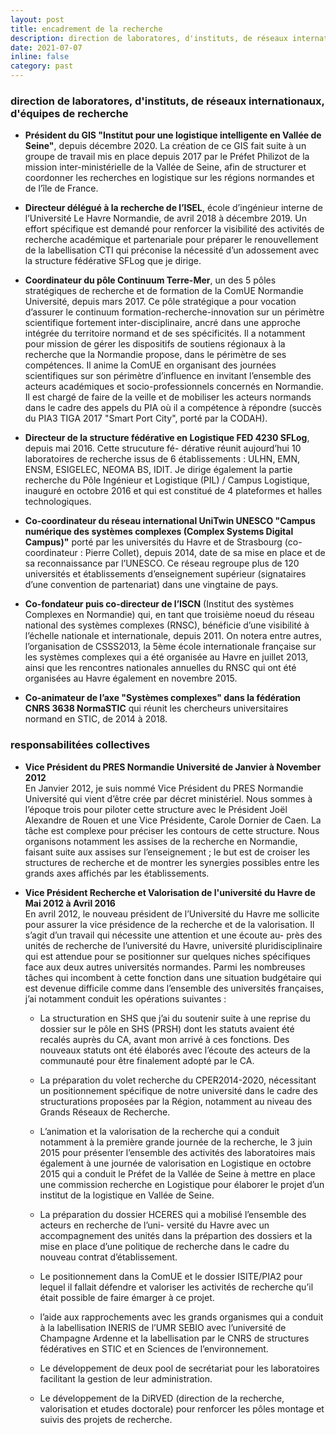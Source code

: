 ```yaml
---
layout: post
title: encadrement de la recherche
description: direction de laboratores, d'instituts, de réseaux internationaux, d'équipes de recherche
date: 2021-07-07
inline: false
category: past
---
```



### direction de laboratores, d'instituts, de réseaux internationaux, d'équipes de recherche

* **Président du GIS "Institut pour une logistique intelligente en Vallée de Seine"**, depuis décembre 2020. La création de ce GIS fait suite à un groupe de travail mis en place depuis 2017 par le Préfet Philizot de la mission inter-ministérielle de la Vallée de Seine, afin de structurer et coordonner les recherches en logistique sur les régions normandes et de l’île de France.

* **Directeur délégué à la recherche de l’ISEL**, école d’ingénieur interne de l’Université Le Havre Normandie, de avril 2018 à décembre 2019. Un effort spécifique est demandé pour renforcer la visibilité des activités de recherche académique et partenariale pour préparer le renouvellement de la labellisation CTI qui préconise la nécessité d’un adossement avec la structure fédérative SFLog que je dirige.

* **Coordinateur du pôle Continuum Terre-Mer**, un des 5 pôles stratégiques de recherche et de formation de la ComUE Normandie Université, depuis mars 2017. Ce pôle stratégique a pour vocation d’assurer le continuum formation-recherche-innovation sur un périmètre scientifique fortement inter-disciplinaire, ancré dans une approche intégrée du territoire normand et de ses spécificités. Il a notamment pour mission de gérer les dispositifs de soutiens régionaux à la recherche que la Normandie propose, dans le périmètre de ses compétences. Il anime la ComUE en organisant des journées scientifiques sur son périmètre d’influence en invitant l’ensemble des acteurs académiques et socio-professionnels concernés en Normandie. Il est chargé de faire de la veille et de mobiliser les acteurs normands dans le cadre des appels du PIA où il a compétence à répondre (succès du PIA3 TIGA 2017 "Smart Port City", porté par la CODAH).

* **Directeur de la structure fédérative en Logistique FED 4230 SFLog**, depuis mai 2016. Cette strucuture fé- dérative réunit aujourd’hui 10 laboratoires de recherche issus de 6 établissements : ULHN, EMN, ENSM, ESIGELEC, NEOMA BS, IDIT. Je dirige également la partie recherche du Pôle Ingénieur et Logistique (PIL) / Campus Logistique, inauguré en octobre 2016 et qui est constitué de 4 plateformes et halles technologiques.

* **Co-coordinateur du réseau international UniTwin UNESCO "Campus numérique des systèmes complexes (Complex Systems Digital Campus)"** porté par les universités du Havre et de Strasbourg (co-coordinateur : Pierre Collet), depuis 2014, date de sa mise en place et de sa reconnaissance par l’UNESCO. Ce réseau regroupe plus de 120 universités et établissements d’enseignement supérieur (signataires d’une convention de partenariat) dans une vingtaine de pays.

* **Co-fondateur puis co-directeur de l’ISCN** (Institut des systèmes Complexes en Normandie) qui, en tant que troisième noeud du réseau national des systèmes complexes (RNSC), bénéficie d’une visibilité à l’échelle nationale et internationale, depuis 2011. On notera entre autres, l’organisation de CSSS2013, la 5ème école internationale française sur les systèmes complexes qui a été organisée au Havre en juillet 2013, ainsi que les rencontres nationales annuelles du RNSC qui ont été organisées au Havre également en novembre 2015.

* **Co-animateur de l’axe "Systèmes complexes" dans la fédération CNRS 3638 NormaSTIC** qui réunit les chercheurs universitaires normand en STIC, de 2014 à 2018.

### responsabilitées collectives

* **Vice Président du PRES Normandie Université de Janvier à November 2012**  
En Janvier 2012, je suis nommé Vice Président du PRES Normandie Université qui vient d’être crée par décret ministériel. Nous sommes à l’époque trois pour piloter cette structure avec le Président Joël Alexandre de Rouen et une Vice Présidente, Carole Dornier de Caen. La tâche est complexe pour préciser les contours de cette structure. Nous organisons notamment les assises de la recherche en Normandie, faisant suite aux assises sur l’enseignement ; le but est de croiser les structures de recherche et de montrer les synergies possibles entre les grands axes affichés par les établissements.

* **Vice Président Recherche et Valorisation de l'université du Havre de Mai 2012 à Avril 2016**  
En avril 2012, le nouveau président de l’Université du Havre me sollicite pour assurer la vice présidence de la recherche et de la valorisation. Il s’agit d’un travail qui nécessite une attention et une écoute au- près des unités de recherche de l’université du Havre, université pluridisciplinaire qui est attendue pour se positionner sur quelques niches spécifiques face aux deux autres universités normandes. Parmi les nombreuses tâches qui incombent à cette fonction dans une situation budgétaire qui est devenue difficile
comme dans l’ensemble des universités françaises, j’ai notamment conduit les opérations suivantes :

  - La structuration en SHS que j’ai du soutenir suite à une reprise du dossier sur le pôle en SHS (PRSH) dont les statuts avaient été recalés auprès du CA, avant mon arrivé à ces fonctions. Des nouveaux statuts ont été élaborés avec l’écoute des acteurs de la communauté pour être finalement adopté par le CA.

  - La préparation du volet recherche du CPER2014-2020, nécessitant un positionnement spécifique de notre université dans le cadre des structurations proposées par la Région, notamment au niveau des Grands Réseaux de Recherche.

  - L’animation et la valorisation de la recherche qui a conduit notamment à la première grande journée de la recherche, le 3 juin 2015 pour présenter l’ensemble des activités des laboratoires mais également à une journée de valorisation en Logistique en octobre 2015 qui a conduit le Préfet de la Vallée de Seine à mettre en place une commission recherche en Logistique pour élaborer le projet d’un institut de la logistique en Vallée de Seine.

  - La préparation du dossier HCERES qui a mobilisé l’ensemble des acteurs en recherche de l’uni- versité du Havre avec un accompagnement des unités dans la prépartion des dossiers et la mise en place d’une politique de recherche dans le cadre du nouveau contrat d’établissement.

  - Le positionnement dans la ComUE et le dossier ISITE/PIA2 pour lequel il fallait défendre et valoriser les activités de recherche qu’il était possible de faire émarger à ce projet.

  - l’aide aux rapprochements avec les grands organismes qui a conduit à la labellisation INERIS de l’UMR SEBIO avec l’université de Champagne Ardenne et la labellisation par le CNRS de structures fédératives en STIC et en Sciences de l’environnement.
  
  - Le développement de deux pool de secrétariat pour les laboratoires facilitant la gestion de leur administration.
  
  - Le développement de la DiRVED (direction de la recherche, valorisation et etudes doctorale) pour renforcer les pôles montage et suivis des projets de recherche.



